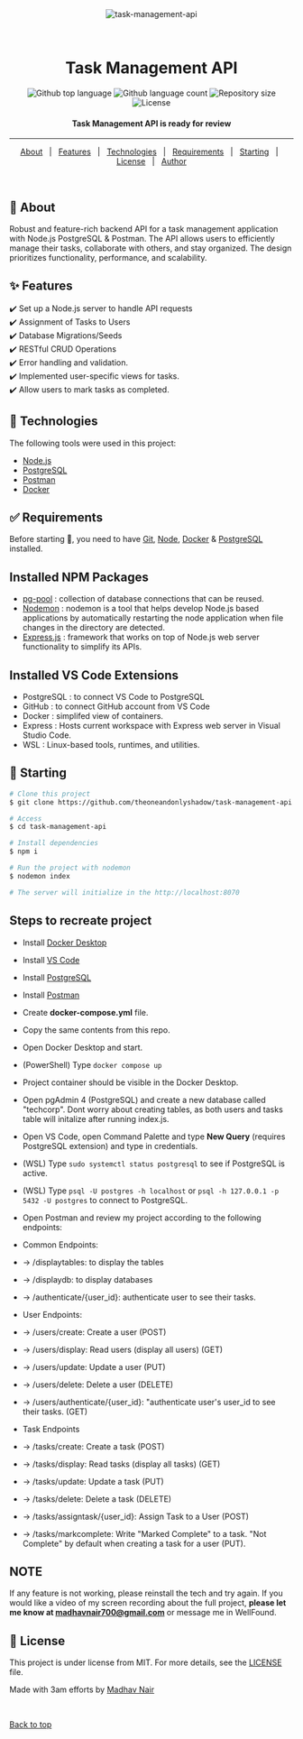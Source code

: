 <div align="center" id="top"> 
  <img src="./.github/app.gif" alt="task-management-api" />

  &#xa0;
</div>

<h1 align="center">Task Management API</h1>

<p align="center">
  <img alt="Github top language" src="https://img.shields.io/github/languages/top/theoneandonlyshadow/task-managemnet-api?color=56BEB8">

  <img alt="Github language count" src="https://img.shields.io/github/languages/count/theoneandonlyshadow/task-managemnet-api?color=56BEB8">

  <img alt="Repository size" src="https://img.shields.io/github/repo-size/theoneandonlyshadow/task-managemnet-api?color=56BEB8">

  <img alt="License" src="https://img.shields.io/github/license/theoneandonlyshadow/task-managemnet-api?color=56BEB8">

  <!-- <img alt="Github issues" src="https://img.shields.io/github/issues/{{YOUR_GITHUB_USERNAME}}/techcorp?color=56BEB8" /> -->

  <!-- <img alt="Github forks" src="https://img.shields.io/github/forks/{{YOUR_GITHUB_USERNAME}}/techcorp?color=56BEB8" /> -->

  <!-- <img alt="Github stars" src="https://img.shields.io/github/stars/{{YOUR_GITHUB_USERNAME}}/techcorp?color=56BEB8" /> -->
</p>


 <h4 align="center"> 
	Task Management API is ready for review
</h4> 

<hr>

<p align="center">
  <a href="#dart-about">About</a> &#xa0; | &#xa0; 
  <a href="#sparkles-features">Features</a> &#xa0; | &#xa0;
  <a href="#rocket-technologies">Technologies</a> &#xa0; | &#xa0;
  <a href="#white_check_mark-requirements">Requirements</a> &#xa0; | &#xa0;
  <a href="#checkered_flag-starting">Starting</a> &#xa0; | &#xa0;
  <a href="#memo-license">License</a> &#xa0; | &#xa0;
  <a href="https://github.com/theoneandonlyshadow" target="_blank">Author</a>
</p>

<br>

## :dart: About ##

Robust and feature-rich backend API for a task management application with Node.js PostgreSQL & Postman. The API allows users to efficiently manage their tasks, collaborate with others, and stay organized. The design prioritizes functionality, performance, and scalability.

## :sparkles: Features ##

:heavy_check_mark: Set up a Node.js server to handle API requests\
:heavy_check_mark: Assignment of Tasks to Users\
:heavy_check_mark: Database Migrations/Seeds\
:heavy_check_mark: RESTful CRUD Operations\
:heavy_check_mark: Error handling and validation.\
:heavy_check_mark: Implemented user-specific views for tasks.\
:heavy_check_mark: Allow users to mark tasks as completed.

## :rocket: Technologies ##

The following tools were used in this project:

- [Node.js](https://nodejs.org/en/)
- [PostgreSQL](https://www.postgresql.org/)
- [Postman](https://www.postman.com/)
- [Docker](https://www.docker.com/)

## :white_check_mark: Requirements ##

Before starting :checkered_flag:, you need to have [Git](https://git-scm.com), [Node](https://nodejs.org/en/), [Docker](https://www.docker.com/products/docker-desktop/) & [PostgreSQL](https://www.postgresql.org/download/) installed.

## Installed NPM Packages ##
- [pg-pool](https://www.npmjs.com/package/pg-pool) : collection of database connections that can be reused.
- [Nodemon](https://www.npmjs.com/package/nodemon) : nodemon is a tool that helps develop Node.js based applications by automatically restarting the node application when file changes in the directory are detected.
- [Express.js](https://www.npmjs.com/package/express) : framework that works on top of Node.js web server functionality to simplify its APIs.

## Installed VS Code Extensions ##
- PostgreSQL : to connect VS Code to PostgreSQL
- GitHub : to connect GitHub account from VS Code
- Docker : simplifed view of containers.
- Express : Hosts current workspace with Express web server in Visual Studio Code.
- WSL :  Linux-based tools, runtimes, and utilities.

## :checkered_flag: Starting ##

```bash
# Clone this project
$ git clone https://github.com/theoneandonlyshadow/task-management-api

# Access
$ cd task-management-api

# Install dependencies
$ npm i

# Run the project with nodemon
$ nodemon index

# The server will initialize in the http://localhost:8070
```

## Steps to recreate project ##

- Install [Docker Desktop](https://docs.docker.com/engine/install/)
- Install [VS Code](https://code.visualstudio.com/download)
- Install [PostgreSQL](https://www.postgresql.org/download/)
- Install [Postman](https://www.postman.com/downloads/)
- Create **docker-compose.yml** file.
- Copy the same contents from this repo.
- Open Docker Desktop and start.
- (PowerShell) Type `docker compose up`
- Project container should be visible in the Docker Desktop.
- Open pgAdmin 4 (PostgreSQL) and create a new database called "techcorp". Dont worry about creating tables, as both users and tasks table will initalize after running index.js. 
- Open VS Code, open Command Palette and type **New Query** (requires PostgreSQL extension) and type in credentials.
- (WSL) Type `sudo systemctl status postgresql` to see if PostgreSQL is active.
- (WSL) Type `psql -U postgres -h localhost` or `psql -h 127.0.0.1 -p 5432 -U postgres` to connect to PostgreSQL.
- Open Postman and review my project according to the following endpoints:
  
- Common Endpoints:
- -> /displaytables: to display the tables
- -> /displaydb: to display databases
- -> /authenticate/{user_id}: authenticate user to see their tasks.

- User Endpoints:
- -> /users/create: Create a user (POST)
- -> /users/display: Read users (display all users) (GET)
- -> /users/update: Update a user (PUT)
- -> /users/delete: Delete a user (DELETE)
- -> /users/authenticate/{user_id}: "authenticate user's user_id to see their tasks. (GET)
- Task Endpoints
- -> /tasks/create: Create a task (POST)
- -> /tasks/display: Read tasks (display all tasks) (GET)
- -> /tasks/update: Update a task (PUT)
- -> /tasks/delete: Delete a task (DELETE)
- -> /tasks/assigntask/{user_id}: Assign Task to a User (POST)
- -> /tasks/markcomplete: Write "Marked Complete" to a task. "Not Complete" by default when creating a task for a user (PUT).

## NOTE ##
If any feature is not working, please reinstall the tech and try again. If you would like a video of my screen recording about the full project, **please let me know at madhavnair700@gmail.com** or message me in WellFound.

## :memo: License ##

This project is under license from MIT. For more details, see the [LICENSE](LICENSE.md) file.


Made with 3am efforts by <a href="https://github.com/theoneandonlyshadow" target="_blank">Madhav Nair</a>

&#xa0;

<a href="#top">Back to top</a>
